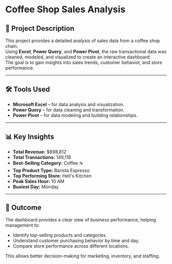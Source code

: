 # Coffee Shop Sales Analysis

## 📌 Project Description
This project provides a detailed analysis of sales data from a coffee shop chain.  
Using **Excel**, **Power Query**, and **Power Pivot**, the raw transactional data was cleaned, modeled, and visualized to create an interactive dashboard.  
The goal is to gain insights into sales trends, customer behavior, and store performance.

---

## 🛠 Tools Used
- **Microsoft Excel** – for data analysis and visualization.  
- **Power Query** – for data cleaning and transformation.  
- **Power Pivot** – for data modeling and building relationships.  

---

## 📊 Key Insights
- **Total Revenue:** $698,812  
- **Total Transactions:** 149,116  
- **Best-Selling Category:** Coffee ☕  
- **Top Product Type:** Barista Espresso  
- **Top Performing Store:** Hell's Kitchen  
- **Peak Sales Hour:** 10 AM  
- **Busiest Day:** Monday  

---

## 🚀 Outcome
The dashboard provides a clear view of business performance, helping management to:  
- Identify top-selling products and categories.  
- Understand customer purchasing behavior by time and day.  
- Compare store performance across different locations.  

This allows better decision-making for marketing, inventory, and staffing.
